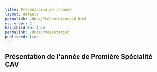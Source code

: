 ```yaml
---
title: Présentation de l'année
layout: default
permalink: /docs/Présentation/L0.html
nav_order: 2
has_children: true
permalink: /docs/Présentation
published: true
---
```

## Présentation de l'année de Première Spécialité CAV